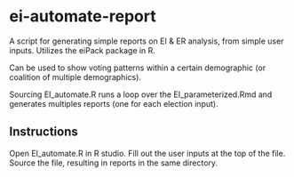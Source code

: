 # ei-automate-report

A script for generating simple reports on EI & ER analysis, from simple user inputs. Utilizes the eiPack package in R.

Can be used to show voting patterns within a certain demographic (or coalition of multiple demographics).

Sourcing EI_automate.R runs a loop over the EI_parameterized.Rmd and generates multiples reports (one for each election input).


## Instructions

Open EI_automate.R in R studio. Fill out the user inputs at the top of the file. Source the file, resulting in reports in the same directory.
